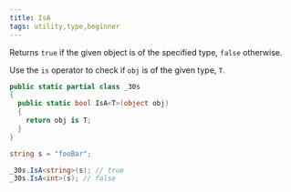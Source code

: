 ```yaml
---
title: IsA
tags: utility,type,beginner
---
```


Returns `true` if the given object is of the specified type, `false` otherwise.

Use the `is` operator to check if `obj` is of the given type, `T`.

```csharp
public static partial class _30s 
{
  public static bool IsA<T>(object obj) 
  {
    return obj is T;
  }
}
```

```csharp
string s = "fooBar";

_30s.IsA<string>(s); // true
_30s.IsA<int>(s); // false
```
